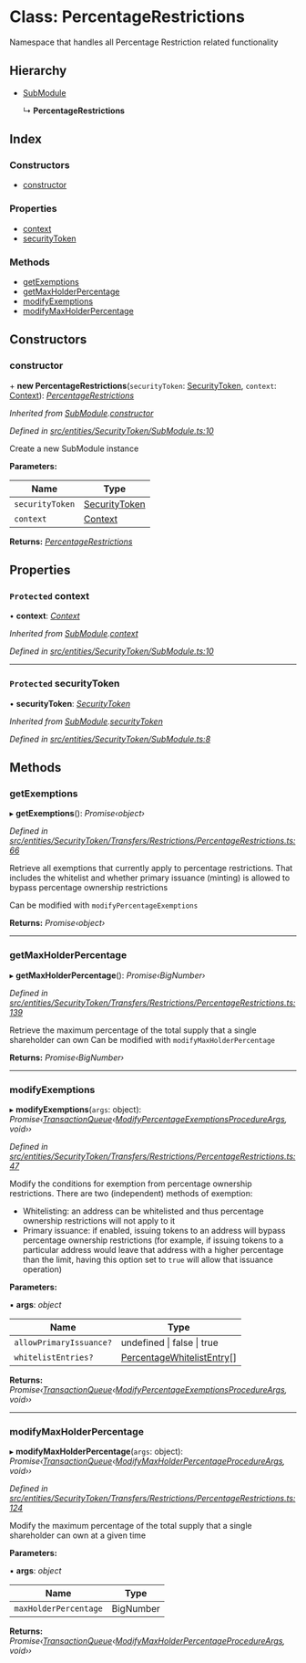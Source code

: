 # Class: PercentageRestrictions

Namespace that handles all Percentage Restriction related functionality

## Hierarchy

- [SubModule](_entities_securitytoken_submodule_.submodule.md)

  ↳ **PercentageRestrictions**

## Index

### Constructors

- [constructor](_entities_securitytoken_transfers_restrictions_percentagerestrictions_.percentagerestrictions.md#constructor)

### Properties

- [context](_entities_securitytoken_transfers_restrictions_percentagerestrictions_.percentagerestrictions.md#protected-context)
- [securityToken](_entities_securitytoken_transfers_restrictions_percentagerestrictions_.percentagerestrictions.md#protected-securitytoken)

### Methods

- [getExemptions](_entities_securitytoken_transfers_restrictions_percentagerestrictions_.percentagerestrictions.md#getexemptions)
- [getMaxHolderPercentage](_entities_securitytoken_transfers_restrictions_percentagerestrictions_.percentagerestrictions.md#getmaxholderpercentage)
- [modifyExemptions](_entities_securitytoken_transfers_restrictions_percentagerestrictions_.percentagerestrictions.md#modifyexemptions)
- [modifyMaxHolderPercentage](_entities_securitytoken_transfers_restrictions_percentagerestrictions_.percentagerestrictions.md#modifymaxholderpercentage)

## Constructors

### constructor

\+ **new PercentageRestrictions**(`securityToken`: [SecurityToken](_entities_securitytoken_securitytoken_.securitytoken.md), `context`: [Context](_context_.context.md)): _[PercentageRestrictions](_entities_securitytoken_transfers_restrictions_percentagerestrictions_.percentagerestrictions.md)_

_Inherited from [SubModule](_entities_securitytoken_submodule_.submodule.md).[constructor](_entities_securitytoken_submodule_.submodule.md#constructor)_

_Defined in [src/entities/SecurityToken/SubModule.ts:10](https://github.com/PolymathNetwork/polymath-sdk/blob/d80c6e9/src/entities/SecurityToken/SubModule.ts#L10)_

Create a new SubModule instance

**Parameters:**

| Name            | Type                                                                     |
| --------------- | ------------------------------------------------------------------------ |
| `securityToken` | [SecurityToken](_entities_securitytoken_securitytoken_.securitytoken.md) |
| `context`       | [Context](_context_.context.md)                                          |

**Returns:** _[PercentageRestrictions](_entities_securitytoken_transfers_restrictions_percentagerestrictions_.percentagerestrictions.md)_

## Properties

### `Protected` context

• **context**: _[Context](_context_.context.md)_

_Inherited from [SubModule](_entities_securitytoken_submodule_.submodule.md).[context](_entities_securitytoken_submodule_.submodule.md#protected-context)_

_Defined in [src/entities/SecurityToken/SubModule.ts:10](https://github.com/PolymathNetwork/polymath-sdk/blob/d80c6e9/src/entities/SecurityToken/SubModule.ts#L10)_

---

### `Protected` securityToken

• **securityToken**: _[SecurityToken](_entities_securitytoken_securitytoken_.securitytoken.md)_

_Inherited from [SubModule](_entities_securitytoken_submodule_.submodule.md).[securityToken](_entities_securitytoken_submodule_.submodule.md#protected-securitytoken)_

_Defined in [src/entities/SecurityToken/SubModule.ts:8](https://github.com/PolymathNetwork/polymath-sdk/blob/d80c6e9/src/entities/SecurityToken/SubModule.ts#L8)_

## Methods

### getExemptions

▸ **getExemptions**(): _Promise‹object›_

_Defined in [src/entities/SecurityToken/Transfers/Restrictions/PercentageRestrictions.ts:66](https://github.com/PolymathNetwork/polymath-sdk/blob/d80c6e9/src/entities/SecurityToken/Transfers/Restrictions/PercentageRestrictions.ts#L66)_

Retrieve all exemptions that currently apply to percentage restrictions. That includes the whitelist and whether primary issuance (minting) is allowed to bypass percentage ownership restrictions

Can be modified with `modifyPercentageExemptions`

**Returns:** _Promise‹object›_

---

### getMaxHolderPercentage

▸ **getMaxHolderPercentage**(): _Promise‹BigNumber›_

_Defined in [src/entities/SecurityToken/Transfers/Restrictions/PercentageRestrictions.ts:139](https://github.com/PolymathNetwork/polymath-sdk/blob/d80c6e9/src/entities/SecurityToken/Transfers/Restrictions/PercentageRestrictions.ts#L139)_

Retrieve the maximum percentage of the total supply that a single shareholder can own
Can be modified with `modifyMaxHolderPercentage`

**Returns:** _Promise‹BigNumber›_

---

### modifyExemptions

▸ **modifyExemptions**(`args`: object): _Promise‹[TransactionQueue](_entities_transactionqueue_.transactionqueue.md)‹[ModifyPercentageExemptionsProcedureArgs](../interfaces/_types_index_.modifypercentageexemptionsprocedureargs.md), void››_

_Defined in [src/entities/SecurityToken/Transfers/Restrictions/PercentageRestrictions.ts:47](https://github.com/PolymathNetwork/polymath-sdk/blob/d80c6e9/src/entities/SecurityToken/Transfers/Restrictions/PercentageRestrictions.ts#L47)_

Modify the conditions for exemption from percentage ownership restrictions. There are two (independent) methods of exemption:

- Whitelisting: an address can be whitelisted and thus percentage ownership restrictions will not apply to it
- Primary issuance: if enabled, issuing tokens to an address will bypass percentage ownership restrictions (for example, if issuing tokens to a particular address would leave that address with a higher percentage than the limit, having this option set to `true` will allow that issuance operation)

**Parameters:**

▪ **args**: _object_

| Name                    | Type                                                                                  |
| ----------------------- | ------------------------------------------------------------------------------------- |
| `allowPrimaryIssuance?` | undefined &#124; false &#124; true                                                    |
| `whitelistEntries?`     | [PercentageWhitelistEntry](../interfaces/_types_index_.percentagewhitelistentry.md)[] |

**Returns:** _Promise‹[TransactionQueue](_entities_transactionqueue_.transactionqueue.md)‹[ModifyPercentageExemptionsProcedureArgs](../interfaces/_types_index_.modifypercentageexemptionsprocedureargs.md), void››_

---

### modifyMaxHolderPercentage

▸ **modifyMaxHolderPercentage**(`args`: object): _Promise‹[TransactionQueue](_entities_transactionqueue_.transactionqueue.md)‹[ModifyMaxHolderPercentageProcedureArgs](../interfaces/_types_index_.modifymaxholderpercentageprocedureargs.md), void››_

_Defined in [src/entities/SecurityToken/Transfers/Restrictions/PercentageRestrictions.ts:124](https://github.com/PolymathNetwork/polymath-sdk/blob/d80c6e9/src/entities/SecurityToken/Transfers/Restrictions/PercentageRestrictions.ts#L124)_

Modify the maximum percentage of the total supply that a single shareholder can own at a given time

**Parameters:**

▪ **args**: _object_

| Name                  | Type      |
| --------------------- | --------- |
| `maxHolderPercentage` | BigNumber |

**Returns:** _Promise‹[TransactionQueue](_entities_transactionqueue_.transactionqueue.md)‹[ModifyMaxHolderPercentageProcedureArgs](../interfaces/_types_index_.modifymaxholderpercentageprocedureargs.md), void››_
